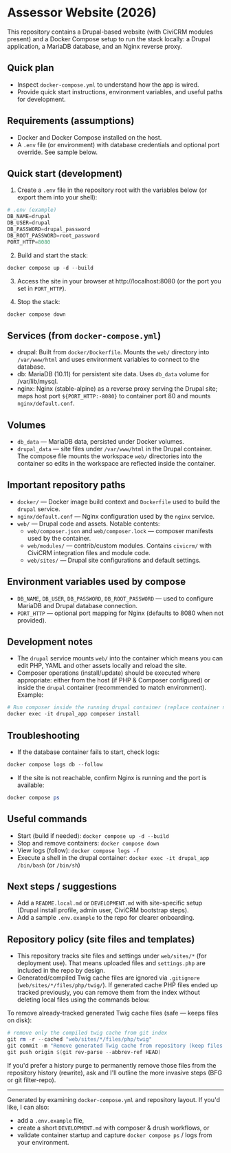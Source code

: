 # Assessor Website (2026)

This repository contains a Drupal-based website (with CiviCRM modules present) and a Docker Compose setup to run the stack locally: a Drupal application, a MariaDB database, and an Nginx reverse proxy.

## Quick plan
- Inspect `docker-compose.yml` to understand how the app is wired.
- Provide quick start instructions, environment variables, and useful paths for development.

## Requirements (assumptions)
- Docker and Docker Compose installed on the host.
- A `.env` file (or environment) with database credentials and optional port override. See sample below.

## Quick start (development)
1. Create a `.env` file in the repository root with the variables below (or export them into your shell):

```powershell
# .env (example)
DB_NAME=drupal
DB_USER=drupal
DB_PASSWORD=drupal_password
DB_ROOT_PASSWORD=root_password
PORT_HTTP=8080
```

2. Build and start the stack:

```powershell
docker compose up -d --build
```

3. Access the site in your browser at http://localhost:8080 (or the port you set in `PORT_HTTP`).

4. Stop the stack:

```powershell
docker compose down
```

## Services (from `docker-compose.yml`)
- drupal: Built from `docker/Dockerfile`. Mounts the `web/` directory into `/var/www/html` and uses environment variables to connect to the database.
- db: MariaDB (10.11) for persistent site data. Uses `db_data` volume for /var/lib/mysql.
- nginx: Nginx (stable-alpine) as a reverse proxy serving the Drupal site; maps host port `${PORT_HTTP:-8080}` to container port 80 and mounts `nginx/default.conf`.

## Volumes
- `db_data` — MariaDB data, persisted under Docker volumes.
- `drupal_data` — site files under `/var/www/html` in the Drupal container. The compose file mounts the workspace `web/` directories into the container so edits in the workspace are reflected inside the container.

## Important repository paths
- `docker/` — Docker image build context and `Dockerfile` used to build the `drupal` service.
- `nginx/default.conf` — Nginx configuration used by the `nginx` service.
- `web/` — Drupal code and assets. Notable contents:
  - `web/composer.json` and `web/composer.lock` — composer manifests used by the container.
  - `web/modules/` — contrib/custom modules. Contains `civicrm/` with CiviCRM integration files and module code.
  - `web/sites/` — Drupal site configurations and default settings.

## Environment variables used by compose
- `DB_NAME`, `DB_USER`, `DB_PASSWORD`, `DB_ROOT_PASSWORD` — used to configure MariaDB and Drupal database connection.
- `PORT_HTTP` — optional port mapping for Nginx (defaults to 8080 when not provided).

## Development notes
- The `drupal` service mounts `web/` into the container which means you can edit PHP, YAML and other assets locally and reload the site.
- Composer operations (install/update) should be executed where appropriate: either from the host (if PHP & Composer configured) or inside the `drupal` container (recommended to match environment). Example:

```powershell
# Run composer inside the running drupal container (replace container name if different)
docker exec -it drupal_app composer install
```

## Troubleshooting
- If the database container fails to start, check logs:

```powershell
docker compose logs db --follow
```

- If the site is not reachable, confirm Nginx is running and the port is available:

```powershell
docker compose ps
```

## Useful commands
- Start (build if needed): `docker compose up -d --build`
- Stop and remove containers: `docker compose down`
- View logs (follow): `docker compose logs -f`
- Execute a shell in the drupal container: `docker exec -it drupal_app /bin/bash` (or `/bin/sh`)

## Next steps / suggestions
- Add a `README.local.md` or `DEVELOPMENT.md` with site-specific setup (Drupal install profile, admin user, CiviCRM bootstrap steps).
- Add a sample `.env.example` to the repo for clearer onboarding.

## Repository policy (site files and templates)
- This repository tracks site files and settings under `web/sites/*` (for deployment use). That means uploaded files and `settings.php` are included in the repo by design.
- Generated/compiled Twig cache files are ignored via `.gitignore` (`web/sites/*/files/php/twig/`). If generated cache PHP files ended up tracked previously, you can remove them from the index without deleting local files using the commands below.

To remove already-tracked generated Twig cache files (safe — keeps files on disk):

```powershell
# remove only the compiled twig cache from git index
git rm -r --cached "web/sites/*/files/php/twig"
git commit -m "Remove generated Twig cache from repository (keep files locally)"
git push origin $(git rev-parse --abbrev-ref HEAD)
```

If you'd prefer a history purge to permanently remove those files from the repository history (rewrite), ask and I'll outline the more invasive steps (BFG or git filter-repo).

---
Generated by examining `docker-compose.yml` and repository layout. If you'd like, I can also:
- add a `.env.example` file,
- create a short `DEVELOPMENT.md` with composer & drush workflows, or
- validate container startup and capture `docker compose ps` / logs from your environment.
